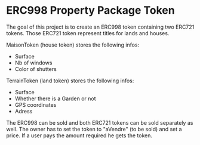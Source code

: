 <h1><strong>ERC998 Property Package Token</strong></h1>

<p>The goal of this project is to create an ERC998 token containing two ERC721 tokens.
Those ERC721 token represent titles for lands and houses.</p>

<p>MaisonToken (house token) stores the following infos:</p>

<ul>
<li>Surface</li>
<li>Nb of windows</li>
<li>Color of shutters</li>
</ul>

<p>TerrainToken (land token) stores the following infos:</p>

<ul>
<li>Surface</li>
<li>Whether there is a Garden or not</li>
<li>GPS coordinates</li>
<li>Adress</li>
</ul>

<p>The ERC998 can be sold and both ERC721 tokens can be sold separately as well.
The owner has to set the token to "aVendre" (to be sold) and set a price.
If a user pays the amount required he gets the token.</p>
